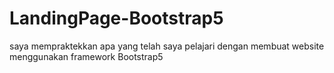 # LandingPage-Bootstrap5
saya mempraktekkan apa yang telah saya pelajari dengan membuat website menggunakan framework Bootstrap5
